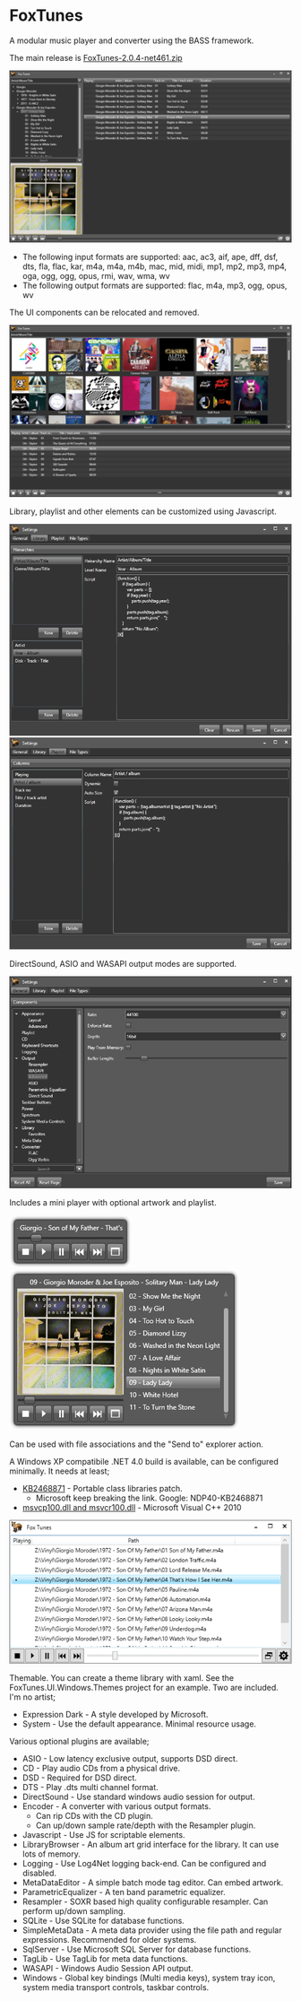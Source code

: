 # FoxTunes
A modular music player and converter using the BASS framework.

The main release is [FoxTunes-2.0.4-net461.zip](https://github.com/aidan-g/FoxTunes/releases/download/2.0.4/FoxTunes-2.0.4-net461.zip)

![Main](Media/Screenshots/Main.PNG)

* The following input formats are supported: aac, ac3, aif, ape, dff, dsf, dts, fla, flac, kar, m4a, m4a, m4b, mac, mid, midi, mp1, mp2, mp3, mp4, oga, ogg, ogg, opus, rmi, wav, wma, wv
* The following output formats are supported: flac, m4a, mp3, ogg, opus, wv

The UI components can be relocated and removed.

![Main](Media/Screenshots/Browser.PNG)

Library, playlist and other elements can be customized using Javascript.

![Hierarchy](Media/Screenshots/HierarchyBuilder.PNG)
![Playlist](Media/Screenshots/PlaylistBuilder.PNG)

DirectSound, ASIO and WASAPI output modes are supported.

![Settings](Media/Screenshots/Settings.PNG)

Includes a mini player with optional artwork and playlist.

![Mini A](Media/Screenshots/MiniPlayerA.PNG)
![Mini B](Media/Screenshots/MiniPlayerB.PNG)

Can be used with file associations and the "Send to" explorer action. 

A Windows XP compatibile .NET 4.0 build is available, can be configured minimally.
It needs at least;
* [KB2468871](https://www.microsoft.com/en-us/download/details.aspx?id=3556) - Portable class libraries patch.
  * Microsoft keep breaking the link. Google: NDP40-KB2468871
* [msvcp100.dll and msvcr100.dll](https://github.com/aidan-g/FoxTunes/releases/download/0.8/FoxTunes-0.8-Dependencies.tar.gz) - Microsoft Visual C++ 2010

![Minimal](Media/Screenshots/Minimal.PNG)

Themable. You can create a theme library with xaml. See the FoxTunes.UI.Windows.Themes project for an example.
Two are included. I'm no artist;
* Expression Dark - A style developed by Microsoft. 
* System - Use the default appearance. Minimal resource usage.

Various optional plugins are available;

* ASIO - Low latency exclusive output, supports DSD direct.
* CD - Play audio CDs from a physical drive.
* DSD - Required for DSD direct.
* DTS - Play .dts multi channel format.
* DirectSound - Use standard windows audio session for output.
* Encoder - A converter with various output formats. 
  * Can rip CDs with the CD plugin.
  * Can up/down sample rate/depth with the Resampler plugin.
* Javascript - Use JS for scriptable elements.
* LibraryBrowser - An album art grid interface for the library. It can use lots of memory.
* Logging - Use Log4Net logging back-end. Can be configured and disabled.
* MetaDataEditor - A simple batch mode tag editor. Can embed artwork.
* ParametricEqualizer - A ten band parametric equalizer.
* Resampler - SOXR based high quality configurable resampler. Can perform up/down sampling.
* SQLite - Use SQLite for database functions.
* SimpleMetaData - A meta data provider using the file path and regular expressions. Recommended for older systems.
* SqlServer - Use Microsoft SQL Server for database functions.
* TagLib - Use TagLib for meta data functions.
* WASAPI - Windows Audio Session API output.
* Windows - Global key bindings (Multi media keys), system tray icon, system media transport controls, taskbar controls.
